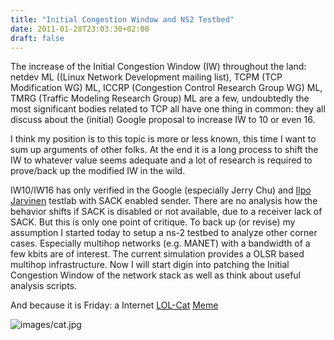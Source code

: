 ```yaml
---
title: "Initial Congestion Window and NS2 Testbed"
date: 2011-01-28T23:03:30+02:00
draft: false
---
```


The increase of the Initial Congestion Window (IW) throughout the land:
netdev ML ((Linux Network Development mailing list), TCPM (TCP Modification WG) ML,
ICCRP (Congestion Control Research Group WG) ML, TMRG (Traffic Modeling
Research Group) ML are a few, undoubtedly the most significant bodies
related to TCP all have one thing in common: they all discuss about the
(initial) Google proposal to increase IW to 10 or even 16.


I think my position is to this topic is more or less known, this time I want to
sum up arguments of other folks. At the end it is a long process to shift the
IW to whatever value seems adequate and a lot of research is required to
prove/back up the modified IW in the wild.


IW10/IW16 has only verified in the Google (especially Jerry Chu) and
[Ilpo Jarvinen](http://www.cs.helsinki.fi/u/ijjarvin/) testlab with SACK enabled
sender. There are no analysis how the behavior shifts if SACK is disabled or
not available, due to a receiver lack of SACK. But this is only one point of
critique. To back up (or revise) my assumption I started today to setup a ns-2
testbed to analyze other corner cases. Especially multihop networks (e.g.
MANET) with a bandwidth of a few kbits are of interest. The current simulation
provides a OLSR based multihop infrastructure. Now I will start digin into
patching the Initial Congestion Window of the network stack as well as think
about useful analysis scripts.


And because it is Friday: a Internet [LOL-Cat](http://en.wikipedia.org/wiki/Lolcat)
[Meme](http://en.wikipedia.org/wiki/Meme)


![images/cat.jpg](images/cat.jpg)
